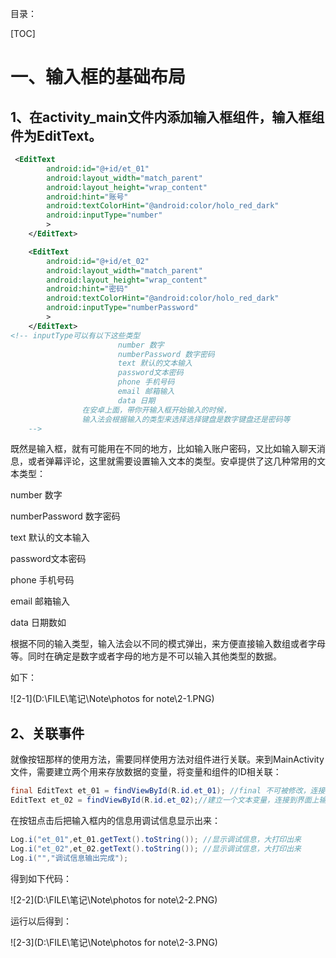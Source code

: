 目录：

[TOC]

# 一、输入框的基础布局

## 1、在activity_main文件内添加输入框组件，输入框组件为EditText。

```xml
 <EditText
        android:id="@+id/et_01"
        android:layout_width="match_parent"
        android:layout_height="wrap_content"
        android:hint="账号"
        android:textColorHint="@android:color/holo_red_dark"
        android:inputType="number"
        >
    </EditText>

    <EditText
        android:id="@+id/et_02"
        android:layout_width="match_parent"
        android:layout_height="wrap_content"
        android:hint="密码"
        android:textColorHint="@android:color/holo_red_dark"
        android:inputType="numberPassword"
        >
    </EditText>
<!-- inputType可以有以下这些类型
                        number 数字
                        numberPassword 数字密码
                        text 默认的文本输入
                        password文本密码
                        phone 手机号码
                        email 邮箱输入
                        data 日期
                在安卓上面，带你开输入框开始输入的时候，
                输入法会根据输入的类型来选择选择键盘是数字键盘还是密码等
    -->
```

既然是输入框，就有可能用在不同的地方，比如输入账户密码，又比如输入聊天消息，或者弹幕评论，这里就需要设置输入文本的类型。安卓提供了这几种常用的文本类型：

number 数字

 numberPassword 数字密码

text 默认的文本输入

password文本密码

phone 手机号码

email 邮箱输入

data 日期数如

根据不同的输入类型，输入法会以不同的模式弹出，来方便直接输入数组或者字母等。同时在确定是数字或者字母的地方是不可以输入其他类型的数据。

如下：

![2-1](D:\FILE\笔记\Note\photos for note\2-1.PNG)

## 2、关联事件

就像按钮那样的使用方法，需要同样使用方法对组件进行关联。来到MainActivity文件，需要建立两个用来存放数据的变量，将变量和组件的ID相关联：

```java
final EditText et_01 = findViewById(R.id.et_01); //final 不可被修改，连接到界面上输入框ID
EditText et_02 = findViewById(R.id.et_02);//建立一个文本变量，连接到界面上输入框ID
```

在按钮点击后把输入框内的信息用调试信息显示出来：

```java
Log.i("et_01",et_01.getText().toString()); //显示调试信息，大打印出来
Log.i("et_02",et_02.getText().toString()); //显示调试信息，大打印出来
Log.i("","调试信息输出完成");
```

得到如下代码：

![2-2](D:\FILE\笔记\Note\photos for note\2-2.PNG)

运行以后得到：

![2-3](D:\FILE\笔记\Note\photos for note\2-3.PNG)



